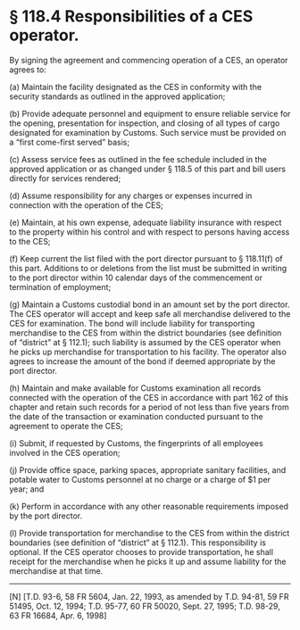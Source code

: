 # § 118.4   Responsibilities of a CES operator.

By signing the agreement and commencing operation of a CES, an operator agrees to:


(a) Maintain the facility designated as the CES in conformity with the security standards as outlined in the approved application;


(b) Provide adequate personnel and equipment to ensure reliable service for the opening, presentation for inspection, and closing of all types of cargo designated for examination by Customs. Such service must be provided on a “first come-first served” basis;


(c) Assess service fees as outlined in the fee schedule included in the approved application or as changed under § 118.5 of this part and bill users directly for services rendered;


(d) Assume responsibility for any charges or expenses incurred in connection with the operation of the CES;


(e) Maintain, at his own expense, adequate liability insurance with respect to the property within his control and with respect to persons having access to the CES;


(f) Keep current the list filed with the port director pursuant to § 118.11(f) of this part. Additions to or deletions from the list must be submitted in writing to the port director within 10 calendar days of the commencement or termination of employment;


(g) Maintain a Customs custodial bond in an amount set by the port director. The CES operator will accept and keep safe all merchandise delivered to the CES for examination. The bond will include liability for transporting merchandise to the CES from within the district boundaries (see definition of “district” at § 112.1); such liability is assumed by the CES operator when he picks up merchandise for transportation to his facility. The operator also agrees to increase the amount of the bond if deemed appropriate by the port director.


(h) Maintain and make available for Customs examination all records connected with the operation of the CES in accordance with part 162 of this chapter and retain such records for a period of not less than five years from the date of the transaction or examination conducted pursuant to the agreement to operate the CES;


(i) Submit, if requested by Customs, the fingerprints of all employees involved in the CES operation;


(j) Provide office space, parking spaces, appropriate sanitary facilities, and potable water to Customs personnel at no charge or a charge of $1 per year; and


(k) Perform in accordance with any other reasonable requirements imposed by the port director.


(l) Provide transportation for merchandise to the CES from within the district boundaries (see definition of “district” at § 112.1). This responsibility is optional. If the CES operator chooses to provide transportation, he shall receipt for the merchandise when he picks it up and assume liability for the merchandise at that time.



---

[N] [T.D. 93-6, 58 FR 5604, Jan. 22, 1993, as amended by T.D. 94-81, 59 FR 51495, Oct. 12, 1994; T.D. 95-77, 60 FR 50020, Sept. 27, 1995; T.D. 98-29, 63 FR 16684, Apr. 6, 1998]





